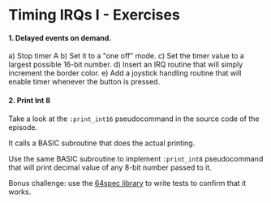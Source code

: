 # Timing IRQs I - Exercises

#### 1. Delayed events on demand.

a) Stop timer A
b) Set it to a "one off" mode.
c) Set the timer value to a largest possible 16-bit number.
d) Insert an IRQ routine that will simply increment the border color.
e) Add a joystick handling routine that will enable timer whenever the button is pressed.

#### 2. Print Int 8

Take a look at the ```:print_int16``` pseudocommand in the source code of the episode.

It calls a BASIC subroutine that does the actual printing.

Use the same BASIC subroutine to implement ```:print_int8``` pseudocommand that will print decimal value of any 8-bit number passed to it.

Bonus challenge: use the [64spec library](http://64bites/64spec/) to write tests to confirm that it works.
